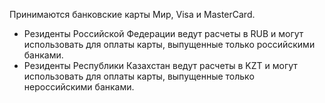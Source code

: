 Принимаются банковские карты Мир, Visa и MasterCard.

* Резиденты Российской Федерации ведут расчеты в RUB и могут использовать для оплаты карты, выпущенные только российскими банками.
* Резиденты Республики Казахстан ведут расчеты в KZT и могут использовать для оплаты карты, выпущенные только нероссийскими банками.